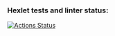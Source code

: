 ### Hexlet tests and linter status:
[![Actions Status](https://github.com/sergkim13/python-project-52/workflows/hexlet-check/badge.svg)](https://github.com/sergkim13/python-project-52/actions)
